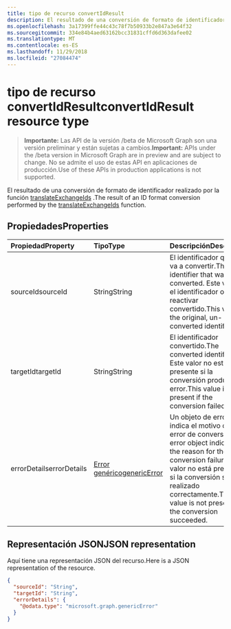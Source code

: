```yaml
---
title: tipo de recurso convertIdResult
description: El resultado de una conversión de formato de identificador realizado por la función translateExchangeIds.
ms.openlocfilehash: 3a17399ffe44c43c78f7b50933b2e847a3e64f32
ms.sourcegitcommit: 334e84b4aed63162bcc31831cffd6d363dafee02
ms.translationtype: MT
ms.contentlocale: es-ES
ms.lasthandoff: 11/29/2018
ms.locfileid: "27084474"
---
```

# <a name="convertidresult-resource-type"></a><span data-ttu-id="2ced2-103">tipo de recurso convertIdResult</span><span class="sxs-lookup"><span data-stu-id="2ced2-103">convertIdResult resource type</span></span>

> <span data-ttu-id="2ced2-104">**Importante:** Las API de la versión /beta de Microsoft Graph son una versión preliminar y están sujetas a cambios.</span><span class="sxs-lookup"><span data-stu-id="2ced2-104">**Important:** APIs under the /beta version in Microsoft Graph are in preview and are subject to change.</span></span> <span data-ttu-id="2ced2-105">No se admite el uso de estas API en aplicaciones de producción.</span><span class="sxs-lookup"><span data-stu-id="2ced2-105">Use of these APIs in production applications is not supported.</span></span>

<span data-ttu-id="2ced2-106">El resultado de una conversión de formato de identificador realizado por la función [translateExchangeIds](../api/user-translateexchangeids.md) .</span><span class="sxs-lookup"><span data-stu-id="2ced2-106">The result of an ID format conversion performed by the [translateExchangeIds](../api/user-translateexchangeids.md) function.</span></span>

## <a name="properties"></a><span data-ttu-id="2ced2-107">Propiedades</span><span class="sxs-lookup"><span data-stu-id="2ced2-107">Properties</span></span>

| <span data-ttu-id="2ced2-108">Propiedad</span><span class="sxs-lookup"><span data-stu-id="2ced2-108">Property</span></span> | <span data-ttu-id="2ced2-109">Tipo</span><span class="sxs-lookup"><span data-stu-id="2ced2-109">Type</span></span> | <span data-ttu-id="2ced2-110">Descripción</span><span class="sxs-lookup"><span data-stu-id="2ced2-110">Description</span></span> |
|:---------|:-----|:------------|
| <span data-ttu-id="2ced2-111">sourceId</span><span class="sxs-lookup"><span data-stu-id="2ced2-111">sourceId</span></span> | <span data-ttu-id="2ced2-112">String</span><span class="sxs-lookup"><span data-stu-id="2ced2-112">String</span></span> | <span data-ttu-id="2ced2-113">El identificador que se va a convertir.</span><span class="sxs-lookup"><span data-stu-id="2ced2-113">The identifier that was converted.</span></span> <span data-ttu-id="2ced2-114">Este valor es el identificador original, reactivar convertido.</span><span class="sxs-lookup"><span data-stu-id="2ced2-114">This value is the original, un-converted identifier.</span></span> |
| <span data-ttu-id="2ced2-115">targetId</span><span class="sxs-lookup"><span data-stu-id="2ced2-115">targetId</span></span> | <span data-ttu-id="2ced2-116">String</span><span class="sxs-lookup"><span data-stu-id="2ced2-116">String</span></span> | <span data-ttu-id="2ced2-117">El identificador convertido.</span><span class="sxs-lookup"><span data-stu-id="2ced2-117">The converted identifier.</span></span> <span data-ttu-id="2ced2-118">Este valor no está presente si la conversión produjo un error.</span><span class="sxs-lookup"><span data-stu-id="2ced2-118">This value is not present if the conversion failed.</span></span> |
| <span data-ttu-id="2ced2-119">errorDetails</span><span class="sxs-lookup"><span data-stu-id="2ced2-119">errorDetails</span></span> | [<span data-ttu-id="2ced2-120">Error genérico</span><span class="sxs-lookup"><span data-stu-id="2ced2-120">genericError</span></span>](genericerror.md) | <span data-ttu-id="2ced2-121">Un objeto de error que indica el motivo del error de conversión.</span><span class="sxs-lookup"><span data-stu-id="2ced2-121">An error object indicating the reason for the conversion failure.</span></span> <span data-ttu-id="2ced2-122">Este valor no está presente si la conversión se ha realizado correctamente.</span><span class="sxs-lookup"><span data-stu-id="2ced2-122">This value is not present if the conversion succeeded.</span></span> |

## <a name="json-representation"></a><span data-ttu-id="2ced2-123">Representación JSON</span><span class="sxs-lookup"><span data-stu-id="2ced2-123">JSON representation</span></span>

<span data-ttu-id="2ced2-124">Aquí tiene una representación JSON del recurso.</span><span class="sxs-lookup"><span data-stu-id="2ced2-124">Here is a JSON representation of the resource.</span></span>

<!-- {
  "blockType": "resource",
  "optionalProperties": [
    "targetId",
    "errorDetails"
  ],
  "@odata.type": "microsoft.graph.convertIdResult"
}-->

```json
{
  "sourceId": "String",
  "targetId": "String",
  "errorDetails": {
    "@odata.type": "microsoft.graph.genericError"
  }
}
```